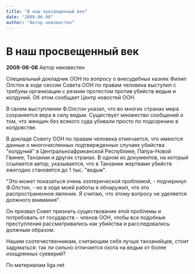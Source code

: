 ```yaml
---
title: "В наш просвещенный век"
date: "2009-06-08"
author: "Автор неизвестен"
---
```


# В наш просвещенный век

**2009-06-08** Автор неизвестен

Специальный докладчик ООН по вопросу о внесудебных казнях Филип Олстон в ходе сессии Совета ООН по правам человека выступил с трибуны организации с резким протестом против убийств ведьм и колдуний. Об этом сообщает Центр новостей ООН.

В своем выступлении Ф.Олстон указал, что во многих странах мира сохраняется вера в силу ведьм. Существует множество сообщений о том, что женщин без всякого суда убивали просто по подозрению в колдовстве.

В докладе Совету ООН по правам человека отмечается, что имеются данные о многочисленных подтвержденных случаях убийства "колдуний" в Центральноафриканской Республике, Папуа-Новой Гвинее, Танзании и других странах. В одном из документов, на который ссылается автор, указывается, что в Танзании жертвами убийств ежегодно становятся до 1 тыс. "ведьм".

"Это может показаться очень эзотерической проблемой, - подчеркнул Ф.Олстон, - но в ходе моей работы я обнаружил, что это распространенное явление. Я считаю, что этому вопросу не уделяется должного внимания".

Он призвал Совет признать существование этой проблемы и потребовать от государств - членов ООН, чтобы все подобные преступления рассматривались как убийства и расследовались должным образом.

Нашим соотечественникам, считающим себя лучше танзанийцев, стоит задуматься: так ли сильно отличается охота на ведьм от более изощренных суеверий?

По материалам liga.net